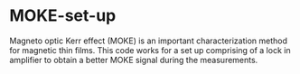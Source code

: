 # MOKE-set-up
Magneto optic Kerr effect (MOKE) is an important characterization method for magnetic thin films. This code works for a set up comprising of a lock in amplifier to obtain a better MOKE signal during the measurements.
